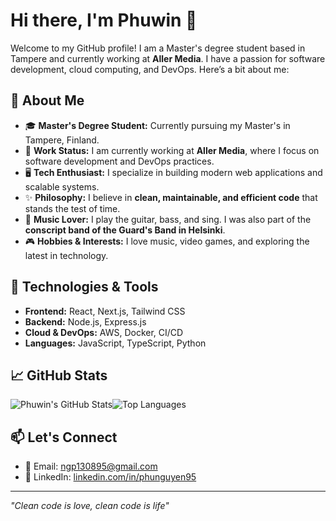 # Hi there, I'm Phuwin 👋

Welcome to my GitHub profile! I am a Master's degree student based in Tampere and currently working at **Aller Media**. I have a passion for software development, cloud computing, and DevOps. Here’s a bit about me:

## 🚀 About Me
- 🎓 **Master's Degree Student:** Currently pursuing my Master's in Tampere, Finland.
- 💼 **Work Status:** I am currently working at **Aller Media**, where I focus on software development and DevOps practices.
- 🖥️ **Tech Enthusiast:** I specialize in building modern web applications and scalable systems.
- ✨ **Philosophy:** I believe in **clean, maintainable, and efficient code** that stands the test of time.
- 🎸 **Music Lover:** I play the guitar, bass, and sing. I was also part of the **conscript band of the Guard's Band in Helsinki**.
- 🎮 **Hobbies & Interests:** I love music, video games, and exploring the latest in technology.

## 🔧 Technologies & Tools
- **Frontend:** React, Next.js, Tailwind CSS
- **Backend:** Node.js, Express.js
- **Cloud & DevOps:** AWS, Docker, CI/CD
- **Languages:** JavaScript, TypeScript, Python

## 📈 GitHub Stats
![Phuwin's GitHub Stats](https://github-readme-stats.vercel.app/api?username=phuwin&show_icons=true&theme=date_night)![Top Languages](https://github-readme-stats.vercel.app/api/top-langs/?username=phuwin&layout=compact&theme=date_night)

## 📫 Let's Connect
- 📧 Email: [ngp130895@gmail.com](mailto:ngp130895@gmail.com)
- 💼 LinkedIn: [linkedin.com/in/phunguyen95](https://linkedin.com/in/phunguyen95)

---

*"Clean code is love, clean code is life"*